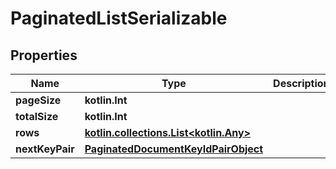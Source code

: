 
# PaginatedListSerializable

## Properties
Name | Type | Description | Notes
------------ | ------------- | ------------- | -------------
**pageSize** | **kotlin.Int** |  |
**totalSize** | **kotlin.Int** |  |
**rows** | [**kotlin.collections.List&lt;kotlin.Any&gt;**](kotlin.Any.md) |  |
**nextKeyPair** | [**PaginatedDocumentKeyIdPairObject**](PaginatedDocumentKeyIdPairObject.md) |  |  [optional]
